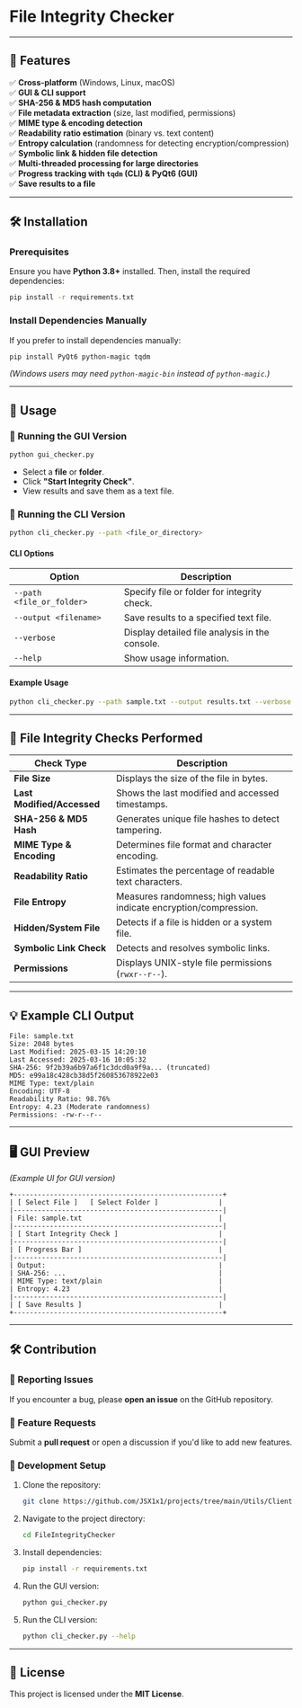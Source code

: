# **File Integrity Checker**

---

## **📌 Features**
✅ **Cross-platform** (Windows, Linux, macOS)  
✅ **GUI & CLI support**  
✅ **SHA-256 & MD5 hash computation**  
✅ **File metadata extraction** (size, last modified, permissions)  
✅ **MIME type & encoding detection**  
✅ **Readability ratio estimation** (binary vs. text content)  
✅ **Entropy calculation** (randomness for detecting encryption/compression)  
✅ **Symbolic link & hidden file detection**  
✅ **Multi-threaded processing for large directories**  
✅ **Progress tracking with `tqdm` (CLI) & PyQt6 (GUI)**  
✅ **Save results to a file**

---

## **🛠 Installation**
### **Prerequisites**
Ensure you have **Python 3.8+** installed. Then, install the required dependencies:

```bash
pip install -r requirements.txt
```

### **Install Dependencies Manually**
If you prefer to install dependencies manually:
```bash
pip install PyQt6 python-magic tqdm
```
*(Windows users may need `python-magic-bin` instead of `python-magic`.)*

---

## **🚀 Usage**
### **📌 Running the GUI Version**
```bash
python gui_checker.py
```
- Select a **file** or **folder**.
- Click **"Start Integrity Check"**.
- View results and save them as a text file.

### **📌 Running the CLI Version**
```bash
python cli_checker.py --path <file_or_directory>
```
#### **CLI Options**
| Option                     | Description                                     |
|----------------------------|-------------------------------------------------|
| `--path <file_or_folder>`  | Specify file or folder for integrity check.    |
| `--output <filename>`      | Save results to a specified text file.         |
| `--verbose`                | Display detailed file analysis in the console. |
| `--help`                   | Show usage information.                         |

#### **Example Usage**
```bash
python cli_checker.py --path sample.txt --output results.txt --verbose
```

---

## **📜 File Integrity Checks Performed**
| Check Type                  | Description                                                                 |
|-----------------------------|-----------------------------------------------------------------------------|
| **File Size**               | Displays the size of the file in bytes.                                     |
| **Last Modified/Accessed**  | Shows the last modified and accessed timestamps.                           |
| **SHA-256 & MD5 Hash**      | Generates unique file hashes to detect tampering.                          |
| **MIME Type & Encoding**    | Determines file format and character encoding.                             |
| **Readability Ratio**       | Estimates the percentage of readable text characters.                      |
| **File Entropy**            | Measures randomness; high values indicate encryption/compression.         |
| **Hidden/System File**      | Detects if a file is hidden or a system file.                              |
| **Symbolic Link Check**     | Detects and resolves symbolic links.                                       |
| **Permissions**             | Displays UNIX-style file permissions (`rwxr--r--`).                        |

---

## **💡 Example CLI Output**
```plaintext
File: sample.txt
Size: 2048 bytes
Last Modified: 2025-03-15 14:20:10
Last Accessed: 2025-03-16 10:05:32
SHA-256: 9f2b39a6b97a6f1c3dcd0a9f9a... (truncated)
MD5: e99a18c428cb38d5f260853678922e03
MIME Type: text/plain
Encoding: UTF-8
Readability Ratio: 98.76%
Entropy: 4.23 (Moderate randomness)
Permissions: -rw-r--r--
```

---

## **🖥 GUI Preview**
*(Example UI for GUI version)*

```
+----------------------------------------------------+
| [ Select File ]   [ Select Folder ]               |
|----------------------------------------------------|
| File: sample.txt                                  |
|----------------------------------------------------|
| [ Start Integrity Check ]                         |
|----------------------------------------------------|
| [ Progress Bar ]                                  |
|----------------------------------------------------|
| Output:                                           |
| SHA-256: ...                                      |
| MIME Type: text/plain                             |
| Entropy: 4.23                                     |
|----------------------------------------------------|
| [ Save Results ]                                  |
+----------------------------------------------------+
```

---

## **🛠 Contribution**
### **🐛 Reporting Issues**
If you encounter a bug, please **open an issue** on the GitHub repository.

### **📌 Feature Requests**
Submit a **pull request** or open a discussion if you'd like to add new features.

### **🔧 Development Setup**
1. Clone the repository:
   ```bash
   git clone https://github.com/JSX1x1/projects/tree/main/Utils/Client/File%20integrity%20check
   ```
2. Navigate to the project directory:
   ```bash
   cd FileIntegrityChecker
   ```
3. Install dependencies:
   ```bash
   pip install -r requirements.txt
   ```
4. Run the GUI version:
   ```bash
   python gui_checker.py
   ```
5. Run the CLI version:
   ```bash
   python cli_checker.py --help
   ```

---

## **📄 License**
This project is licensed under the **MIT License**.